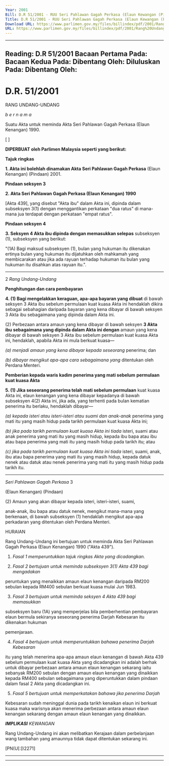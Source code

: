 ```yaml
---
Year: 2001
Bill: D.R 51/2001 - RUU Seri Pahlawan Gagah Perkasa (Elaun Kewangan (Pindaan) 2001 (Lulus)
Title: D.R 51/2001 - RUU Seri Pahlawan Gagah Perkasa (Elaun Kewangan (Pindaan) 2001 (Lulus)
Download URL: https://www.parlimen.gov.my/files/billindex/pdf/2001/Rang%20Undang-Undang%20DR%2051.pdf
URL: https://www.parlimen.gov.my/files/billindex/pdf/2001/Rang%20Undang-Undang%20DR%2051.pdf
---
```

---
Reading:
D.R 51/2001
Bacaan Pertama Pada:
Bacaan Kedua Pada:
Dibentang Oleh:
Diluluskan Pada:
Dibentang Oleh:
---

# D.R. 51/2001

RANG UNDANG-UNDANG

_b e r n a m a_

Suatu Akta untuk meminda Akta Seri Pahlawan Gagah Perkasa
(Elaun Kenangan) 1990.

[                                  ]

**DIPERBUAT oleh Parlimen Malaysia seperti yang berikut:**

**Tajuk ringkas**

**1. Akta ini bolehlah dinamakan Akta Seri Pahlawan Gagah Perkasa**
(Elaun Kenangan) (Pindaan) 2001.

**Pindaan seksyen 3**

**2. Akta Seri Pahlawan Gagah Perkasa (Elaun Kenangan) 1990**

[Akta 439], yang disebut "Akta ibu" dalam Akta ini, dipinda dalam
subseksyen 3(1) dengan menggantikan perkataan "dua ratus" di
mana-mana jua terdapat dengan perkataan "empat ratus".

**Pindaan seksyen 4**

**3. Seksyen 4 Akta ibu dipinda dengan memasukkan selepas**
subseksyen (1), subseksyen yang berikut:

"(1A) Bagi maksud subseksyen (1), bulan yang hukuman itu
dikenakan ertinya bulan yang hukuman itu dijatuhkan oleh
mahkamah yang membicarakan atau jika ada rayuan terhadap
hukuman itu bulan yang hukuman itu disahkan atas rayuan itu.".


-----

2 _Rang Undang-Undang_

**Penghitungan dan cara pembayaran**

**4. (1) Bagi mengelakkan keraguan, apa-apa bayaran yang dibuat**
di bawah seksyen 3 Akta ibu sebelum permulaan kuat kuasa Akta
ini hendaklah dikira sebagai sebahagian daripada bayaran yang
kena dibayar di bawah seksyen 3 Akta ibu sebagaimana yang
dipinda dalam Akta ini.

(2) Perbezaan antara amaun yang kena dibayar di bawah seksyen
**3 Akta ibu sebagaimana yang dipinda dalam Akta ini dengan**
amaun yang kena dibayar di bawah seksyen 3 Akta ibu sebelum
permulaan kuat kuasa Akta ini, hendaklah, apabila Akta ini mula
berkuat kuasa—

_(a) menjadi amaun yang kena dibayar kepada seseorang_
penerima; dan

_(b) dibayar mengikut apa-apa cara sebagaimana yang_
ditentukan oleh Perdana Menteri.

**Pemberian kepada waris kadim penerima yang mati sebelum**
**permulaan kuat kuasa Akta**

**5. (1) Jika seseorang penerima telah mati sebelum permulaan**
kuat kuasa Akta ini, elaun kenangan yang kena dibayar kepadanya
di bawah subseksyen 4(2) Akta ini, jika ada, yang terhenti pada
bulan kematian penerima itu berlaku, hendaklah dibayar—

_(a) kepada isteri atau isteri-isteri atau suami dan anak-anak_
penerima yang mati itu yang masih hidup pada tarikh
permulaan kuat kuasa Akta ini;

_(b) jika pada tarikh permulaan kuat kuasa Akta ini tiada_
isteri, suami atau anak penerima yang mati itu yang masih
hidup, kepada ibu bapa atau ibu atau bapa penerima yang
mati itu yang masih hidup pada tarikh itu; atau

_(c) jika pada tarikh permulaan kuat kuasa Akta ini tiada_
isteri, suami, anak, ibu atau bapa penerima yang mati itu
yang masih hidup, kepada datuk nenek atau datuk atau
nenek penerima yang mati itu yang masih hidup pada
tarikh itu.


-----

_Seri Pahlawan Gagah Perkasa_ 3

(Elaun Kenangan) (Pindaan)

(2) Amaun yang akan dibayar kepada isteri, isteri-isteri, suami,

anak-anak, ibu bapa atau datuk nenek, mengikut mana-mana yang
berkenaan, di bawah subseksyen (1) hendaklah mengikut apa-apa
perkadaran yang ditentukan oleh Perdana Menteri.

HURAIAN

Rang Undang-Undang ini bertujuan untuk meminda Akta Seri Pahlawan Gagah
Perkasa (Elaun Kenangan) 1990 ("Akta 439").

1. _Fasal 1 memperuntukkan tajuk ringkas Akta yang dicadangkan._

2. _Fasal 2 bertujuan untuk meminda subseksyen 3(1) Akta 439 bagi mengadakan_

peruntukan yang menaikkan amaun elaun kenangan daripada RM200 sebulan
kepada RM400 sebulan berkuat kuasa mulai Jun 1983.

3. _Fasal 3 bertujuan untuk meminda seksyen 4 Akta 439 bagi memasukkan_

subseksyen baru (1A) yang memperjelas bila pemberhentian pembayaran elaun
bermula sekiranya seseorang penerima Darjah Kebesaran itu dikenakan hukuman

pemenjaraan.

4. _Fasal 4 bertujuan untuk memperuntukkan bahawa penerima Darjah Kebesaran_

itu yang telah menerima apa-apa amaun elaun kenangan di bawah Akta 439
sebelum permulaan kuat kuasa Akta yang dicadangkan ini adalah berhak untuk
dibayar perbezaan antara amaun elaun kenangan sekarang iaitu sebanyak RM200
sebulan dengan amaun elaun kenangan yang dinaikkan kepada RM400 sebulan
sebagaimana yang diperuntukkan dalam pindaan dalam fasal 2 Akta yang
dicadangkan ini.

5. _Fasal 5 bertujuan untuk memperkatakan bahawa jika penerima Darjah_

Kebesaran sudah meninggal dunia pada tarikh kenaikan elaun ini berkuat kuasa
maka warisnya akan menerima perbezaan antara amaun elaun kenangan sekarang
dengan amaun elaun kenangan yang dinaikkan.

**_IMPLIKASI_** _KEWANGAN_


Rang Undang-Undang ini akan melibatkan Kerajaan dalam perbelanjaan wang
tambahan yang amaunnya tidak dapat ditentukan sekarang ini.

[PN(U[:])2271]


-----

-----

